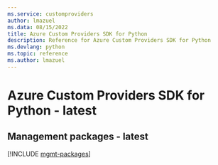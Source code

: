 ```yaml
---
ms.service: customproviders
author: lmazuel
ms.data: 08/15/2022
title: Azure Custom Providers SDK for Python
description: Reference for Azure Custom Providers SDK for Python
ms.devlang: python
ms.topic: reference
ms.author: lmazuel
---
```

# Azure Custom Providers SDK for Python - latest

## Management packages - latest
[!INCLUDE [mgmt-packages](custom-providers-mgmt-index.md)]